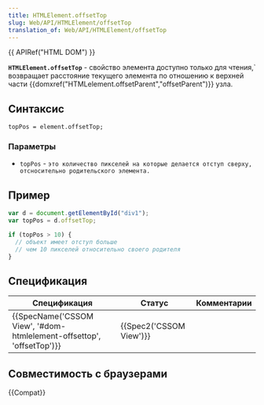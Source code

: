 ```yaml
---
title: HTMLElement.offsetTop
slug: Web/API/HTMLElement/offsetTop
translation_of: Web/API/HTMLElement/offsetTop
---
```

{{ APIRef("HTML DOM") }}

**`HTMLElement.offsetTop`** - свойство элемента доступно только для чтения,` возвращает расстояние текущего элемента по отношению к верхней части {{domxref("HTMLelement.offsetParent","offsetParent")}} узла.

## Синтаксис

```
topPos = element.offsetTop;
```

### Параметры

- `topPos` - `это количество пикселей на которые делается отступ сверху, отсносительно родительского элемента.`

## Пример

```js
var d = document.getElementById("div1");
var topPos = d.offsetTop;

if (topPos > 10) {
  // объект имеет отступ больше
  // чем 10 пикселей относительно своего родителя
}
```

## Спецификация

| Спецификация                                                                                 | Статус                           | Комментарии |
| -------------------------------------------------------------------------------------------- | -------------------------------- | ----------- |
| {{SpecName('CSSOM View', '#dom-htmlelement-offsettop', 'offsetTop')}} | {{Spec2('CSSOM View')}} |             |

## Совместимость с браузерами

{{Compat}}
